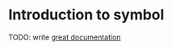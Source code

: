 # Introduction to symbol

TODO: write [great documentation](http://jacobian.org/writing/what-to-write/)
